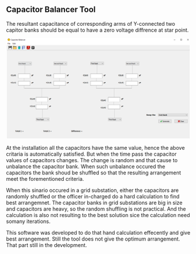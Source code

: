 ## Capacitor Balancer Tool

The resultant capacitance of corresponding arms of Y-connected two capitor banks should be equal to have a zero voltage diffrence at star point. 

<p align="center">
  <img src="https://github.com/AshanSerasinghe/Capacitor_Balancer/blob/main/readmeImgs/initialWindow.png?raw=true?raw=true" width="500" title="App Logo">
</p>


At the installation all the capacitors have the same value, hence the above critaria is automatically satisfied. But when the time pass the capacitor values of capacitors changes. The change is random and that cause to unbalance the capacitor bank. When such unbalance occured the capacitors the bank shoud be shuffled so that the resulting arrangement meet the forementioned criteria. 

When this sinario occured in a grid substation, either the capacitors are randomly shuffled or the officer in-charged do a hard calculation to find best arrangemnet. The capacitor banks in grid substations are big in size and capacitors are heavy, so the random shuffling is not practical. And the calculation is also not resulting to the best solution sice the calculation need somany iterations. 

This software was developed to do that hand calculation effecently and give best arrangement. Still the tool does not give the optimum arrangement. That part still in the development. 

